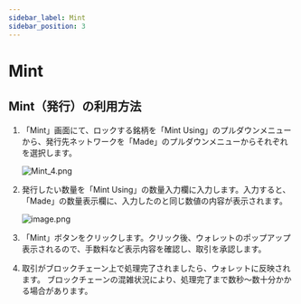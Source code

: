 ```yaml
---
sidebar_label: Mint
sidebar_position: 3
---
```


# Mint

## Mint（発行）の利用方法

1. 「Mint」画面にて、ロックする銘柄を「Mint Using」のプルダウンメニューから、発行先ネットワークを「Made」のプルダウンメニューからそれぞれを選択します。
    
    ![Mint_4.png](/img/docs/Mint_2.png)
    
2. 発行したい数量を「Mint Using」の数量入力欄に入力します。入力すると、「Made」の数量表示欄に、入力したのと同じ数値の内容が表示されます。
    
    ![image.png](/img/docs/Mint_3.png)
    
3. 「Mint」ボタンをクリックします。クリック後、ウォレットのポップアップ表示されるので、手数料など表示内容を確認し、取引を承認します。
4. 取引がブロックチェーン上で処理完了されましたら、ウォレットに反映されます。
ブロックチェーンの混雑状況により、処理完了まで数秒～数十分かかる場合があります。